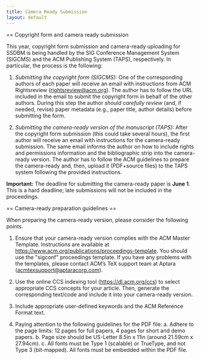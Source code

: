 ```yaml
---
title: Camera Ready Submission
layout: default
---
```



== Copyright form and camera ready submission

This year, copyright form submission and camera-ready uploading for SSDBM is being handled by the SIG Conference Management System (SIGCMS) and the ACM Publishing System (TAPS), respectively. In particular, the process is the following:

1. *Submitting the copyright form (SIGCMS):* One of the corresponding authors of each paper will receive an email with instructions from ACM Rightsreview (<rightsreview@acm.org>). The author has to follow the URL included in the email to submit the copyright form in behalf of the other authors. During this step the author *should carefully review* (and, if needed, revise) paper metadata (e.g., paper title, author details) before submitting the form.

2. *Submitting the camera-ready version of the manuscript (TAPS):* After the copyright form submission (this could take several hours), the first author will receive an email with instructions for the camera-ready submission. The same email informs the author on how to include rights and permissions information and the bibliographic strip into the camera-ready version. The author has to follow the ACM guidelines to prepare the camera-ready and, then, upload it (PDF+source files) to the TAPS system following the provided instructions.

**Important:** The deadline for submitting the camera-ready paper is **June 1**. This is a hard deadline; late submissions will not be included in the proceedings.

== Camera-ready preparation guidelines ==

When preparing the camera-ready version, please consider the following points.

1. Ensure that your camera-ready version complies with the ACM Master Template. Instructions are available at <https://www.acm.org/publications/proceedings-template>.
You should use the "sigconf" proceedings template. If you have any problems with the templates, please contact ACM’s TeX support team at Aptara (<acmtexsupport@aptaracorp.com>).

2. Use the online CCS indexing tool (<https://dl.acm.org/ccs>) to select appropriate CCS concepts for your article. Then, generate the corresponding text/code and include it into your camera-ready version.

3. Include appropriate user-defined keywords and the ACM Reference Format text.

4. Paying attention to the following guidelines for the PDF file:
  a. Adhere to the page limits: 12 pages for full papers, 4 pages for short and demo papers.
  b. Page size should be US-Letter 8.5in x 11in (around 21.59cm x 27.94cm).
  c. All fonts must be Type 1 (scalable) or TrueType, and not Type 3 (bit-mapped). All fonts must be embedded within the PDF file.
